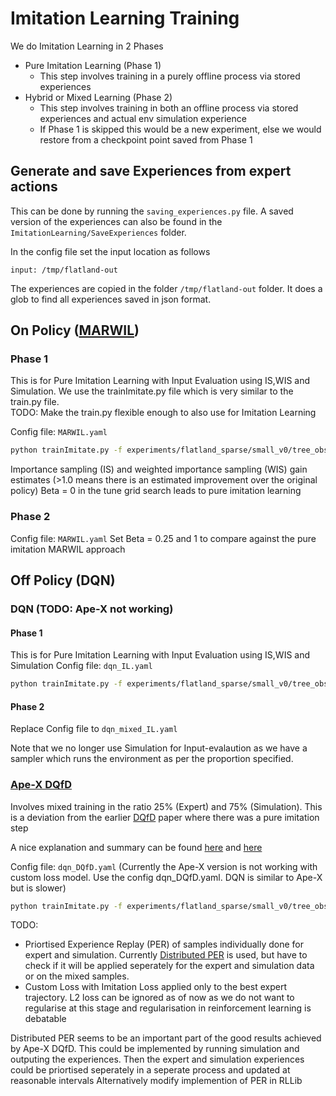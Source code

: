 # Imitation Learning Training

We do Imitation Learning in 2 Phases
* Pure Imitation Learning (Phase 1)
  * This step involves training in a purely offline process via stored experiences
* Hybrid or Mixed Learning (Phase 2)
  * This step involves training in both an offline process via stored experiences and actual env simulation experience
  * If Phase 1 is skipped this would be a new experiment, else we would restore from a checkpoint point saved from Phase 1

## Generate and save Experiences from expert actions
This can be done by running the `saving_experiences.py` file. A saved version of the experiences can also be found in the `ImitationLearning/SaveExperiences` folder.

In the config file set the input location as follows

`input: /tmp/flatland-out` 

The experiences are copied in the folder `/tmp/flatland-out` folder. It does a glob to find all experiences saved in json format.
## On Policy ([MARWIL](http://papers.nips.cc/paper/7866-exponentially-weighted-imitation-learning-for-batched-historical-data.pdf))

### Phase 1

This is for Pure Imitation Learning with Input Evaluation using IS,WIS and Simulation.
We use the trainImitate.py file which is very similar to the train.py file.  
TODO:
Make the train.py flexible enough to also use for Imitation Learning

Config file: `MARWIL.yaml`
```bash
python trainImitate.py -f experiments/flatland_sparse/small_v0/tree_obs_fc_net/ImitationLearning/MARWIL.yaml
```

Importance sampling (IS) and weighted importance sampling (WIS) gain estimates (>1.0 means there is an estimated improvement over the original policy)
Beta = 0 in the tune grid search leads to pure imitation learning
### Phase 2
Config file: `MARWIL.yaml`
Set Beta = 0.25 and 1 to compare against the pure imitation MARWIL approach

## Off Policy (DQN)
### DQN (TODO: Ape-X not working)
#### Phase 1
This is for Pure Imitation Learning with Input Evaluation using IS,WIS and Simulation
Config file: `dqn_IL.yaml`

```bash
python trainImitate.py -f experiments/flatland_sparse/small_v0/tree_obs_fc_net/ImitationLearning/dqn_IL.yaml
```

#### Phase 2
Replace Config file to `dqn_mixed_IL.yaml`

Note that we no longer use Simulation for Input-evalaution as we have a sampler which runs the environment as per the proportion specified.

###  [Ape-X DQfD](https://arxiv.org/pdf/1805.11593.pdf)
Involves mixed training in the ratio 25% (Expert) and 75% (Simulation). This is a deviation from the earlier [DQfD](https://arxiv.org/pdf/1704.03732.pdf) paper where there was a pure imitation step

A nice explanation and summary can be found [here](https://danieltakeshi.github.io/2019/05/11/dqfd-followups/) and [here](https://danieltakeshi.github.io/2019/04/30/il-and-rl/)

Config file: `dqn_DQfD.yaml` 
(Currently the Ape-X version is not working with custom loss model. Use the config dqn_DQfD.yaml. DQN is similar to Ape-X but is slower)

```bash
python trainImitate.py -f experiments/flatland_sparse/small_v0/tree_obs_fc_net/ImitationLearning/dqn_DQfD.yaml
```

TODO: 
* Priortised Experience Replay (PER) of samples individually done for expert and simulation. Currently [Distributed PER](https://arxiv.org/abs/1803.00933) is used, but have to check if it will be applied seperately for the expert and simulation data or on the mixed samples.
* Custom Loss with Imitation Loss applied only to the best expert trajectory. L2 loss can be ignored as of now as we do not want to regularise at this stage and regularisation in reinforcement learning is debatable

Distributed PER seems to be an important part of the good results achieved by Ape-X DQfD. This could be implemented by running simulation and outputing the experiences. Then the expert and simulation experiences could be priortised seperately in a seperate process and updated at reasonable intervals
Alternatively modify implemention of PER in RLLib